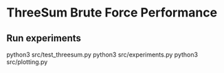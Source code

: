 # ThreeSum Brute Force Performance

## Run experiments
python3 src/test_threesum.py
python3 src/experiments.py
python3 src/plotting.py